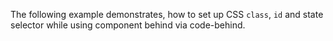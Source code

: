 The following example demonstrates, how to set up CSS `class`, `id` and state selector while using component behind via code-behind.

<snippet id='css-styling' />
<snippet id='style-code-behind' />
<snippet id='style-code-behind-ts' />
<snippet id='css-theme-plugin' />
